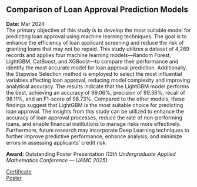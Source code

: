## Comparison of Loan Approval Prediction Models
**Date:** Mar 2024  
The primary objective of this study is to develop the most suitable model for predicting loan approval using machine learning techniques. The goal is to enhance the efficiency of loan applicant screening and reduce the risk of granting loans that may not be repaid.
This study utilizes a dataset of 4,269 records and applies four machine learning models—Random Forest, LightGBM, CatBoost, and XGBoost—to compare their performance and identify the most accurate model for loan approval prediction. Additionally, the Stepwise Selection method is employed to select the most influential variables affecting loan approval, reducing model complexity and improving analytical accuracy.
The results indicate that the LightGBM model performs the best, achieving an accuracy of 99.06%, precision of 99.36%, recall of 98.11%, and an F1-score of 98.73%. Compared to the other models, these findings suggest that LightGBM is the most suitable choice for predicting loan approval.
The insights from this study can be utilized to enhance the accuracy of loan approval processes, reduce the rate of non-performing loans, and enable financial institutions to manage risks more effectively. Furthermore, future research may incorporate Deep Learning techniques to further improve predictive performance, enhance analysis, and minimize errors in assessing applicants’ credit risk.

**Award:** Outstanding Poster Presentation *(13th Undergraduate Applied Mathematics Conference — UAMC 2025)*  

[Certificate](https://drive.google.com/file/d/1x2X1PNS9Eo9jOzdA56T1eYKcTQmpD1hP/view?usp=share_link)  
[Poster](https://drive.google.com/file/d/14zdvyMJSo4rtqJ7Ew17kjiOebijYQa4p/view?usp=share_link)
